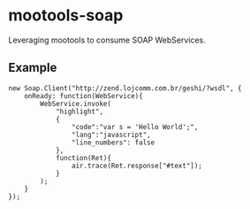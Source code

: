 mootools-soap
=====

Leveraging mootools to consume SOAP WebServices.

Example
-----

    new Soap.Client("http://zend.lojcomm.com.br/geshi/?wsdl", {
        onReady: function(WebService){
            WebService.invoke(
                "highlight",
                {
                    "code":"var s = 'Hello World';",
                    "lang":"javascript",
                    "line_numbers": false
                },
                function(Ret){
                    air.trace(Ret.response["#text"]);
                }
            );
        }
    });
